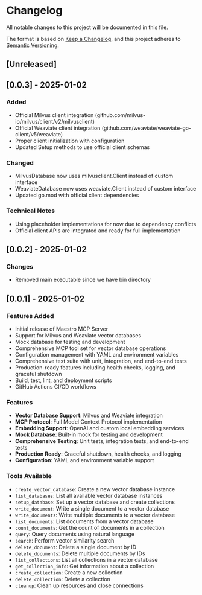 # Changelog

All notable changes to this project will be documented in this file.

The format is based on [Keep a Changelog](https://keepachangelog.com/en/1.0.0/),
and this project adheres to [Semantic Versioning](https://semver.org/spec/v2.0.0.html).

## [Unreleased]

## [0.0.3] - 2025-01-02

### Added

- Official Milvus client integration (github.com/milvus-io/milvus/client/v2/milvusclient)
- Official Weaviate client integration (github.com/weaviate/weaviate-go-client/v5/weaviate)
- Proper client initialization with configuration
- Updated Setup methods to use official client schemas

### Changed

- MilvusDatabase now uses milvusclient.Client instead of custom interface
- WeaviateDatabase now uses weaviate.Client instead of custom interface
- Updated go.mod with official client dependencies

### Technical Notes

- Using placeholder implementations for now due to dependency conflicts
- Official client APIs are integrated and ready for full implementation

## [0.0.2] - 2025-01-02

### Changes

- Removed main executable since we have bin directory

## [0.0.1] - 2025-01-02

### Features Added

- Initial release of Maestro MCP Server
- Support for Milvus and Weaviate vector databases
- Mock database for testing and development
- Comprehensive MCP tool set for vector database operations
- Configuration management with YAML and environment variables
- Comprehensive test suite with unit, integration, and end-to-end tests
- Production-ready features including health checks, logging, and graceful shutdown
- Build, test, lint, and deployment scripts
- GitHub Actions CI/CD workflows

### Features

- **Vector Database Support**: Milvus and Weaviate integration
- **MCP Protocol**: Full Model Context Protocol implementation
- **Embedding Support**: OpenAI and custom local embedding services
- **Mock Database**: Built-in mock for testing and development
- **Comprehensive Testing**: Unit tests, integration tests, and end-to-end tests
- **Production Ready**: Graceful shutdown, health checks, and logging
- **Configuration**: YAML and environment variable support

### Tools Available

- `create_vector_database`: Create a new vector database instance
- `list_databases`: List all available vector database instances
- `setup_database`: Set up a vector database and create collections
- `write_document`: Write a single document to a vector database
- `write_documents`: Write multiple documents to a vector database
- `list_documents`: List documents from a vector database
- `count_documents`: Get the count of documents in a collection
- `query`: Query documents using natural language
- `search`: Perform vector similarity search
- `delete_document`: Delete a single document by ID
- `delete_documents`: Delete multiple documents by IDs
- `list_collections`: List all collections in a vector database
- `get_collection_info`: Get information about a collection
- `create_collection`: Create a new collection
- `delete_collection`: Delete a collection
- `cleanup`: Clean up resources and close connections

